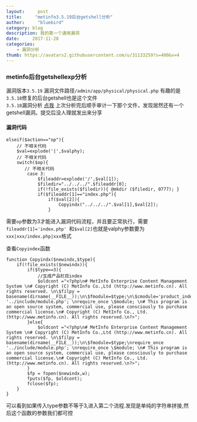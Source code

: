 ```yaml
---
layout:     post
title:     "metinfo3.5.19后台getshell分析"
author:     "bluebird"
category: blog
description: 我的第一个通用漏洞
date:     2017-11-28 
categories:
    - 漏洞分析
thumb: https://avatars2.githubusercontent.com/u/31133259?s=400&v=4
---
```

### metinfo后台getshellexp分析
漏洞版本`3.5.19`  漏洞文件路径`/admin/app/physical/physical.php` 
有趣的是`3.5.18`修复的后台getshell也是这个文件  
`3.5.18`漏洞分析 [点我](https://bbs.ichunqiu.com/thread-29582-1-1.html)
上次分析完后顺手审计一下那个文件，发现居然还有一个getshell漏洞。提交后没人理就发出来分享

#### 漏洞代码
<!-- more -->
```
elseif($action=="op"){
	// 不相关代码
	$val=explode('|',$valphy);
    // 不相关代码
	switch($op){
	   // 不相关代码
		case 3:
			$fileaddr=explode('/',$val[1]);
			$filedir="../../../".$fileaddr[0];  
			if(!file_exists($filedir)){ @mkdir ($filedir, 0777); } 
			if($fileaddr[1]=="index.php"){
				if($val[2]){
					Copyindx("../../../".$val[1],$val[2]);
				}
```
需要`op`参数为3才能进入漏洞代码流程，并且要正常执行，需要`fileaddr[1]='index.php' `和`$val[2]`也就是valphy参数要为`xxx|xxx/index.php|xxx`格式

查看`Copyindex`函数
```
function Copyindx($newindx,$type){
    if(!file_exists($newindx)){
        if($type==3){
            //生成产品栏目index
            $oldcont ="<?php\n# MetInfo Enterprise Content Management System \n# Copyright (C) MetInfo Co.,Ltd (http://www.metinfo.cn). All rights reserved. \n\$filpy = basename(dirname(__FILE__));\n\$fmodule=$type;\n\$cmodule='product_index';\nrequire_once '../include/module.php'; \nrequire_once \$module; \n# This program is an open source system, commercial use, please consciously to purchase commercial license.\n# Copyright (C) MetInfo Co., Ltd. (http://www.metinfo.cn). All rights reserved.\n?>";
        }else{
            $oldcont ="<?php\n# MetInfo Enterprise Content Management System \n# Copyright (C) MetInfo Co.,Ltd (http://www.metinfo.cn). All rights reserved. \n\$filpy = basename(dirname(__FILE__));\n\$fmodule=$type;\nrequire_once '../include/module.php'; \nrequire_once \$module; \n# This program is an open source system, commercial use, please consciously to purchase commercial license.\n# Copyright (C) MetInfo Co., Ltd. (http://www.metinfo.cn). All rights reserved.\n?>";
        }
        $fp = fopen($newindx,w);
        fputs($fp, $oldcont);
        fclose($fp);
    }
}
```
可以看到如果传入type参数不等于3,进入第二个流程.发现是单纯的字符串拼接,然后这个函数的参数我们都可控
